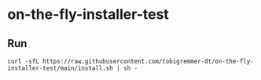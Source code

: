 # on-the-fly-installer-test

## Run

```
curl -sfL https://raw.githubusercontent.com/tobigremmer-dt/on-the-fly-installer-test/main/install.sh | sh -
```

